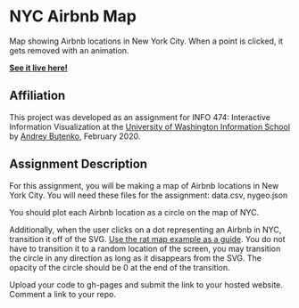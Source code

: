 # NYC Airbnb Map

Map showing Airbnb locations in New York City. When a point is clicked, it gets removed with an animation.

**[See it live here!](https://andreybutenko.github.io/nyc-airbnb-d3/)**

## Affiliation

This project was developed as an assignment for INFO 474: Interactive Information Visualization at the [University of Washington Information School](https://ischool.uw.edu) by [Andrey Butenko](https://andreybutenko.com), February 2020.

## Assignment Description

For this assignment, you will be making a map of Airbnb locations in New York City. You will need these files for the assignment: data.csv, nygeo.json

You should plot each Airbnb location as a circle on the map of NYC.

Additionally, when the user clicks on a dot representing an Airbnb in NYC, transition it off of the SVG. [Use the rat map example as a guide](https://github.com/maptimeBoston/d3-maptime/tree/gh-pages/example6). You do not have to transition it to a random location of the screen, you may transition the circle in any direction as long as it disappears from the SVG. The opacity of the circle should be 0 at the end of the transition.

Upload your code to gh-pages and submit the link to your hosted website. Comment a link to your repo. 